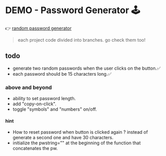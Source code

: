 # DEMO - Password Generator 🕹️

👉 [random password generator](#)

> each project code divided into branches. go check them too!

## todo

- generate two random passwords when the user clicks on the button.✅
- each password should be 15 characters long.✅

### above and beyond

- ability to set password length.
- add "copy-on-click".
- toggle "symbols" and "numbers" on/off.

#### hint

- How to reset password when button is clicked again ? instead of generate a second one and have 30 characters.
- initialize the pwstring="" at the beginning of the function that concatenates the pw.